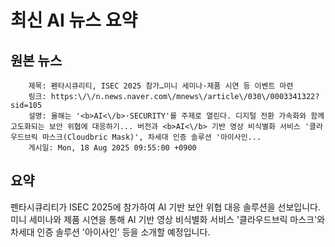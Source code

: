 # 최신 AI 뉴스 요약

## 원본 뉴스
		제목: 펜타시큐리티, ISEC 2025 참가…미니 세미나·제품 시연 등 이벤트 마련
		링크: https:\/\/n.news.naver.com\/mnews\/article\/030\/0003341322?sid=105
		설명: 올해는 '<b>AI<\/b>·SECURITY'를 주제로 열린다. 디지털 전환 가속화와 함께 고도화되는 보안 위협에 대응하기... 버전과 <b>AI<\/b> 기반 영상 비식별화 서비스 '클라우드브릭 마스크(Cloudbric Mask)', 차세대 인증 솔루션 '아이사인... 
		게시일: Mon, 18 Aug 2025 09:55:00 +0900


## 요약
펜타시큐리티가 ISEC 2025에 참가하여 AI 기반 보안 위협 대응 솔루션을 선보입니다. 미니 세미나와 제품 시연을 통해 AI 기반 영상 비식별화 서비스 '클라우드브릭 마스크'와 차세대 인증 솔루션 '아이사인' 등을 소개할 예정입니다.
